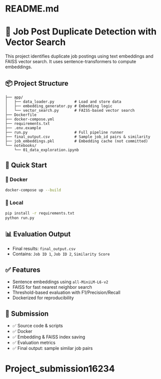 # README.md

# 🧠 Job Post Duplicate Detection with Vector Search

This project identifies duplicate job postings using text embeddings and FAISS vector search. It uses sentence-transformers to compute embeddings.

## 📦 Project Structure
```
├── app/
│   ├── data_loader.py         # Load and store data
│   ├── embedding_generator.py # Embedding logic
│   └── vector_search.py       # FAISS-based vector search
├── Dockerfile
├── docker-compose.yml
├── requirements.txt
├── .env.example
├── run.py                     # Full pipeline runner
├── final_output.csv           # Sample job_id pairs & similarity
├── job_embeddings.pkl         # Embedding cache (not committed)
└── notebooks/
    └── 01_data_exploration.ipynb
```

## 🚀 Quick Start

### 🐳 Docker
```bash
docker-compose up --build
```


### 🔧 Local
```bash
pip install -r requirements.txt
python run.py

```

## 📊 Evaluation Output
- Final results: `final_output.csv`
- Contains: `Job ID 1`, `Job ID 2`, `Similarity Score`

## ✅ Features
- Sentence embeddings using `all-MiniLM-L6-v2`
- FAISS for fast nearest neighbor search
- Threshold-based evaluation with F1/Precision/Recall
- Dockerized for reproducibility

## 📁 Submission
- ✅ Source code & scripts
- ✅ Docker 
- ✅ Embedding & FAISS index saving
- ✅ Evaluation metrics
- ✅ Final output: sample similar job pairs
# Project_submission16234
